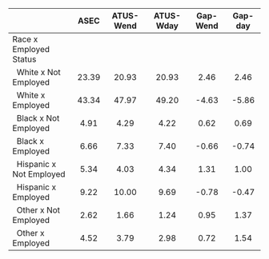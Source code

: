 
|                      |         ASEC |    ATUS-Wend |    ATUS-Wday |     Gap-Wend |      Gap-day |
| -------------------- | :----------: | :----------: | :----------: | :----------: | :----------: |
| Race x Employed Status |              |              |              |              |              |
| &nbsp;&nbsp;White x Not Employed |        23.39 |        20.93 |        20.93 |         2.46 |         2.46 |
| &nbsp;&nbsp;White x Employed |        43.34 |        47.97 |        49.20 |        -4.63 |        -5.86 |
| &nbsp;&nbsp;Black x Not Employed |         4.91 |         4.29 |         4.22 |         0.62 |         0.69 |
| &nbsp;&nbsp;Black x Employed |         6.66 |         7.33 |         7.40 |        -0.66 |        -0.74 |
| &nbsp;&nbsp;Hispanic x Not Employed |         5.34 |         4.03 |         4.34 |         1.31 |         1.00 |
| &nbsp;&nbsp;Hispanic x Employed |         9.22 |        10.00 |         9.69 |        -0.78 |        -0.47 |
| &nbsp;&nbsp;Other x Not Employed |         2.62 |         1.66 |         1.24 |         0.95 |         1.37 |
| &nbsp;&nbsp;Other x Employed |         4.52 |         3.79 |         2.98 |         0.72 |         1.54 |

